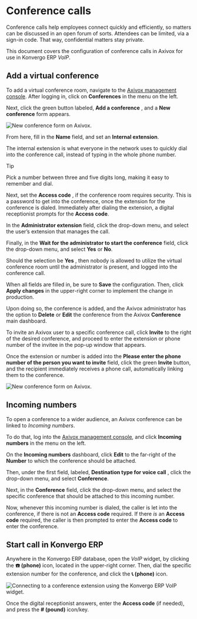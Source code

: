 # Conference calls

Conference calls help employees connect quickly and efficiently, so matters
can be discussed in an open forum of sorts. Attendees can be limited, via a
sign-in code. That way, confidential matters stay private.

This document covers the configuration of conference calls in Axivox for use
in Konvergo ERP _VoIP_.

## Add a virtual conference

To add a virtual conference room, navigate to the [Axivox management
console](https://manage.axivox.com). After logging in, click on
**Conferences** in the menu on the left.

Next, click the green button labeled, **Add a conference** , and a **New
conference** form appears.

![New conference form on Axivox.](../../../../_images/new-conference.png)

From here, fill in the **Name** field, and set an **Internal extension**.

The internal extension is what everyone in the network uses to quickly dial
into the conference call, instead of typing in the whole phone number.

<div class="alert alert-info">
<p class="alert-title">
Tip</p><p>Pick a number between three and five digits long, making it easy to remember and dial.</p>
</div>

Next, set the **Access code** , if the conference room requires security. This
is a password to get into the conference, once the extension for the
conference is dialed. Immediately after dialing the extension, a digital
receptionist prompts for the **Access code**.

In the **Administrator extension** field, click the drop-down menu, and select
the user’s extension that manages the call.

Finally, in the **Wait for the administrator to start the conference** field,
click the drop-down menu, and select **Yes** or **No**.

Should the selection be **Yes** , then nobody is allowed to utilize the
virtual conference room until the administrator is present, and logged into
the conference call.

When all fields are filled in, be sure to **Save** the configuration. Then,
click **Apply changes** in the upper-right corner to implement the change in
production.

Upon doing so, the conference is added, and the Axivox administrator has the
option to **Delete** or **Edit** the conference from the Axivox **Conference**
main dashboard.

To invite an Axivox user to a specific conference call, click **Invite** to
the right of the desired conference, and proceed to enter the extension or
phone number of the invitee in the pop-up window that appears.

Once the extension or number is added into the **Please enter the phone number
of the person you want to invite** field, click the green **Invite** button,
and the recipient immediately receives a phone call, automatically linking
them to the conference.

![New conference form on Axivox.](../../../../_images/conference-invite.png)

## Incoming numbers

To open a conference to a wider audience, an Axivox conference can be linked
to _Incoming numbers_.

To do that, log into the [Axivox management
console](https://manage.axivox.com), and click **Incoming numbers** in the
menu on the left.

On the **Incoming numbers** dashboard, click **Edit** to the far-right of the
**Number** to which the conference should be attached.

Then, under the first field, labeled, **Destination type for voice call** ,
click the drop-down menu, and select **Conference**.

Next, in the **Conference** field, click the drop-down menu, and select the
specific conference that should be attached to this incoming number.

Now, whenever this incoming number is dialed, the caller is let into the
conference, if there is not an **Access code** required. If there _is_ an
**Access code** required, the caller is then prompted to enter the **Access
code** to enter the conference.

## Start call in Konvergo ERP

Anywhere in the Konvergo ERP database, open the _VoIP_ widget, by clicking the **☎️
(phone)** icon, located in the upper-right corner. Then, dial the specific
extension number for the conference, and click the **📞 (phone)** icon.

![Connecting to a conference extension using the Konvergo ERP VoIP
widget.](../../../../_images/phone-widget.png)

Once the digital receptionist answers, enter the **Access code** (if needed),
and press the **# (pound)** icon/key.

